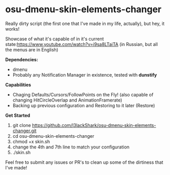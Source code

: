 # osu-dmenu-skin-elements-changer
Really dirty script (the first one that I've made in my life, actually), but hey, it works! 


Showcase of what it's capable of in it's current state:https://www.youtube.com/watch?v=i9sa8LTaiTA (in Russian, but all the menus are in English)

**Dependencies:**
- dmenu
- Probably any Notification Manager in existence, tested with **dunstify**

**Capabilities**
- Chaging Defaults/Cursors/FollowPoints on the Fly! (also capable of changing HitCircleOverlap and AnimationFramerate)
- Backing up previous configuration and Restoring to it later (Restore)

**Get Started** 
1. git clone https://github.com/l3lackShark/osu-dmenu-skin-elements-changer.git
2. cd osu-dmenu-skin-elements-changer
3. chmod +x skin.sh
4. change the 4th and 7th line to match your configuration
4. ./skin.sh

Feel free to submit any issues or PR's to clean up some of the dirtiness that I've made!
